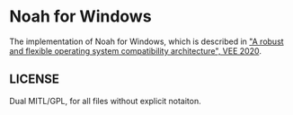 # Noah for Windows

The implementation of Noah for Windows, which is described in ["A robust and flexible operating system compatibility architecture", VEE 2020](https://dl.acm.org/doi/abs/10.1145/3381052.3381327).

## LICENSE

Dual MITL/GPL, for all files without explicit notaiton.
